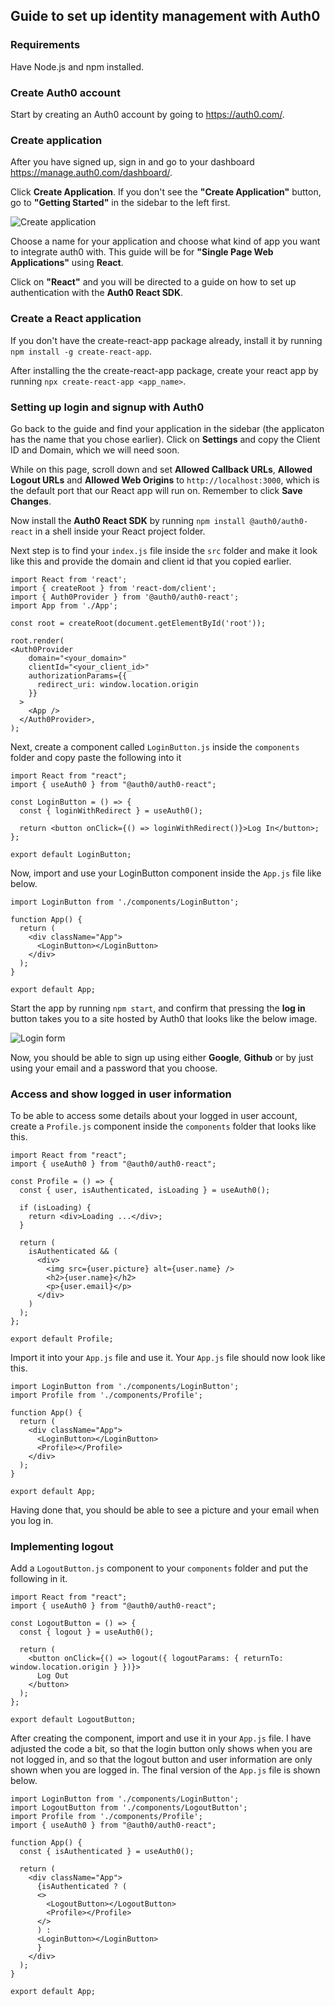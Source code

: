 ## Guide to set up identity management with Auth0

### Requirements
Have Node.js and npm installed.

### Create Auth0 account

Start by creating an Auth0 account by going to https://auth0.com/.

### Create application

After you have signed up, sign in and go to your dashboard https://manage.auth0.com/dashboard/.

Click **Create Application**. If you don't see the **"Create Application"** button, go to **"Getting Started"** in the sidebar to the left first.

![Create application](./images/auth0-create-application.PNG)

Choose a name for your application and choose what kind of app you want to integrate auth0 with. This guide will be for **"Single Page Web Applications"** using **React**.

Click on **"React"** and you will be directed to a guide on how to set up authentication with the **Auth0 React SDK**.

### Create a React application

If you don't have the create-react-app package already, install it by running
``npm install -g create-react-app``.

After installing the the create-react-app package, create your react app by running
``npx create-react-app <app_name>``.

### Setting up login and signup with Auth0

Go back to the guide and find your application in the sidebar (the applicaton has the name that you chose earlier). Click on **Settings** and copy the Client ID and Domain, which we will need soon.

While on this page, scroll down and set **Allowed Callback URLs**, **Allowed Logout URLs** and **Allowed Web Origins** to ``http://localhost:3000``, which is the default port that our React app will run on. Remember to click **Save Changes**.

Now install the **Auth0 React SDK** by running ``npm install @auth0/auth0-react`` in a shell inside your React project folder.

Next step is to find your ``index.js`` file inside the ``src`` folder and make it look like this and provide the domain and client id that you copied earlier.

```
import React from 'react';
import { createRoot } from 'react-dom/client';
import { Auth0Provider } from '@auth0/auth0-react';
import App from './App';

const root = createRoot(document.getElementById('root'));

root.render(
<Auth0Provider
    domain="<your_domain>"
    clientId="<your_client_id>"
    authorizationParams={{
      redirect_uri: window.location.origin
    }}
  >
    <App />
  </Auth0Provider>,
);
```

Next, create a component called ``LoginButton.js`` inside the ``components`` folder and copy paste the following into it
```
import React from "react";
import { useAuth0 } from "@auth0/auth0-react";

const LoginButton = () => {
  const { loginWithRedirect } = useAuth0();

  return <button onClick={() => loginWithRedirect()}>Log In</button>;
};

export default LoginButton;
```

Now, import and use your LoginButton component inside the ``App.js`` file like below.

```
import LoginButton from './components/LoginButton';

function App() {
  return (
    <div className="App">
      <LoginButton></LoginButton>
    </div>
  );
}

export default App;

```

Start the app by running ``npm start``, and confirm that pressing the **log in** button takes you to a site hosted by Auth0 that looks like the below image.

![Login form](./images/auth0-login-form.PNG)

Now, you should be able to sign up using either **Google**, **Github** or by just using your email and a password that you choose.

### Access and show logged in user information

To be able to access some details about your logged in user account, create a ``Profile.js`` component inside the ``components`` folder that looks like this.

```
import React from "react";
import { useAuth0 } from "@auth0/auth0-react";

const Profile = () => {
  const { user, isAuthenticated, isLoading } = useAuth0();

  if (isLoading) {
    return <div>Loading ...</div>;
  }

  return (
    isAuthenticated && (
      <div>
        <img src={user.picture} alt={user.name} />
        <h2>{user.name}</h2>
        <p>{user.email}</p>
      </div>
    )
  );
};

export default Profile;
```

Import it into your ``App.js`` file and use it. Your ``App.js`` file should now look like this.

```
import LoginButton from './components/LoginButton';
import Profile from './components/Profile';

function App() {
  return (
    <div className="App">
      <LoginButton></LoginButton>
      <Profile></Profile>
    </div>
  );
}

export default App;
```

Having done that, you should be able to see a picture and your email when you log in.

### Implementing logout

Add a ``LogoutButton.js`` component to your ``components`` folder and put the following in it.

```
import React from "react";
import { useAuth0 } from "@auth0/auth0-react";

const LogoutButton = () => {
  const { logout } = useAuth0();

  return (
    <button onClick={() => logout({ logoutParams: { returnTo: window.location.origin } })}>
      Log Out
    </button>
  );
};

export default LogoutButton;
```

After creating the component, import and use it in your ``App.js`` file. I have adjusted the code a bit, so that the login button only shows when you are not logged in, and so that the logout button and user information are only shown when you are logged in. The final version of the ``App.js`` file is shown below.

```
import LoginButton from './components/LoginButton';
import LogoutButton from './components/LogoutButton';
import Profile from './components/Profile';
import { useAuth0 } from "@auth0/auth0-react";

function App() {
  const { isAuthenticated } = useAuth0();

  return (
    <div className="App">
      {isAuthenticated ? (
      <>
        <LogoutButton></LogoutButton>
        <Profile></Profile>
      </>
      ) :
      <LoginButton></LoginButton>   
      }
    </div>
  );
}

export default App;
```

























